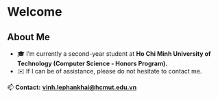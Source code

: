 # Welcome

## About Me
- 🎓 I’m currently a second-year student at **Ho Chi Minh University of Technology (Computer Science - Honors Program).**
- ✉️ If I can be of assistance, please do not hesitate to contact me.

📫 **Contact:** **[vinh.lephankhai@hcmut.edu.vn](mailto:vinh.lephankhai@hcmut.edu.vn)**
